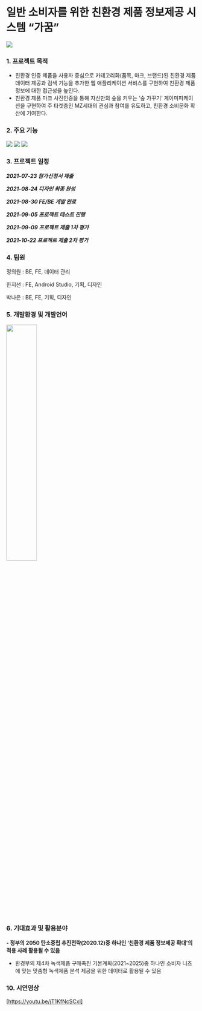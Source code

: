 # 일반 소비자를 위한 친환경 제품 정보제공 시스템 “가꿈” 
<img src="https://www.notion.so/image/https%3A%2F%2Fs3-us-west-2.amazonaws.com%2Fsecure.notion-static.com%2Fff771cf0-3121-4d78-a7be-8ad4cbb981b7%2F%ED%99%94%EB%A9%B4.png?table=block&id=64a9e63c-b566-4a40-b97f-a89916f0f8b2&spaceId=5ed0755e-5067-4c9a-8811-fcf0a1e2193e&width=2000&userId=a846a7ff-bb6e-42d6-b9f5-62d2265b38de&cache=v2">


### 1. **프로젝트 목적**

- 친환경 인증 제품을 사용자 중심으로 카테고리화(품목, 마크, 브랜드)된 친환경 제품 데이터 제공과 검색 기능을 추가한 웹 애플리케이션 서비스를 구현하여 친환경 제품 정보에 대한 접근성을 높인다.
- 친환경 제품 마크 사진인증을 통해 자신만의 숲을 키우는 ‘숲 가꾸기’ 게이미피케이션을 구현하여 주 타겟층인 MZ세대의 관심과 참여를 유도하고, 친환경 소비문화 확산에 기여한다.

### 2. **주요 기능**

<img src="https://www.notion.so/image/https%3A%2F%2Fs3-us-west-2.amazonaws.com%2Fsecure.notion-static.com%2Fe488c52e-dfe9-49b0-961c-379d3998742c%2FUntitled.png?table=block&id=98637041-1232-450e-81ed-2434cd50a423&spaceId=5ed0755e-5067-4c9a-8811-fcf0a1e2193e&width=2000&userId=a846a7ff-bb6e-42d6-b9f5-62d2265b38de&cache=v2">

<img src="https://www.notion.so/image/https%3A%2F%2Fs3-us-west-2.amazonaws.com%2Fsecure.notion-static.com%2F0303801c-1bb8-46a4-ad55-5a3d6e17740e%2FUntitled.png?table=block&id=a74b0510-dce9-46fc-a2dd-a06db3594e30&spaceId=5ed0755e-5067-4c9a-8811-fcf0a1e2193e&width=2000&userId=a846a7ff-bb6e-42d6-b9f5-62d2265b38de&cache=v2">

<img src="https://www.notion.so/image/https%3A%2F%2Fs3-us-west-2.amazonaws.com%2Fsecure.notion-static.com%2Fd3f00325-008a-43d6-8ffc-b8833d17325f%2FUntitled.png?table=block&id=e1546ea3-8264-4cf8-a5e0-aefb3e1446a9&spaceId=5ed0755e-5067-4c9a-8811-fcf0a1e2193e&width=2000&userId=a846a7ff-bb6e-42d6-b9f5-62d2265b38de&cache=v2">



### 3. 프로젝트 일정

***2021-07-23 참가신청서 제출***

***2021-08-24 디자인 최종 완성***

***2021-08-30 FE/BE 개발 완료***

***2021-09-05 프로젝트 테스트 진행***

***2021-09-09 프로젝트 제출 1차 평가***

***2021-10-22 프로젝트 제출 2차 평가***

### 4. 팀원

정의원 : BE, FE, 데이터 관리

한지선 : FE, Android Studio, 기획, 디자인

박나은 : BE, FE, 기획, 디자인

### 5. **개발환경 및 개발언어**

<img style="width:40%;" src="https://www.notion.so/image/https%3A%2F%2Fs3-us-west-2.amazonaws.com%2Fsecure.notion-static.com%2Fa6a2e5ef-e816-42f1-8b9c-528bf32cd50b%2FUntitled.png?table=block&id=495c0f8f-a9ac-4fbe-a3a9-2009f888499b&spaceId=5ed0755e-5067-4c9a-8811-fcf0a1e2193e&width=2000&userId=a846a7ff-bb6e-42d6-b9f5-62d2265b38de&cache=v2">

### 6. **기대효과 및 활용분야**

**- 정부의 2050 탄소중립 추진전략(2020.12)중 하나인 ‘친환경 제품 정보제공 확대’의 적용 사례 활용될 수 있음**

- 환경부의 제4차 녹색제품 구매촉진 기본계획(2021~2025)중 하나인 소비자 니즈에 맞는 맞춤형 녹색제품 분석 제공을 위한 데이터로 활용될 수 있음

### 10. 시연영상

[https://youtu.be/jT1KfNcSCxI]



